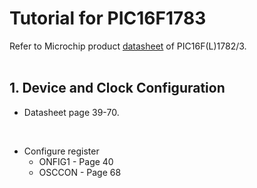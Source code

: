 # Tutorial for PIC16F1783

Refer to Microchip product [datasheet](https://www.microchip.com/en-us/product/pic16f1783) of PIC16F(L)1782/3.<br/>
<br/>

## 1.  Device and Clock Configuration

*  Datasheet page 39-70.
<br/>

*  Configure register<br/>
    - ONFIG1 - Page 40
    - OSCCON - Page 68

<br/>
